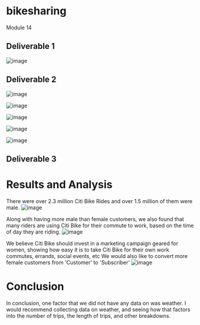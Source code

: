 # bikesharing
Module 14
## Deliverable 1
![image](https://github.com/aisligrace/bikesharing/blob/main/Screen%20Shot%202022-04-02%20at%2011.34.15%20AM.png)

## Deliverable 2
![image](https://github.com/aisligrace/bikesharing/blob/main/Deliverable%202.png)

![image](https://github.com/aisligrace/bikesharing/blob/main/Deliverable%202%20pt%202.png)

![image](https://github.com/aisligrace/bikesharing/blob/main/Screen%20Shot%202022-04-02%20at%2012.44.50%20PM.png)

![image](https://github.com/aisligrace/bikesharing/blob/main/Screen%20Shot%202022-04-02%20at%2012.55.48%20PM.png)

![image](https://github.com/aisligrace/bikesharing/blob/main/Screen%20Shot%202022-04-02%20at%2012.49.19%20PM.png)

## Deliverable 3

# Results and Analysis

There were over 2.3 million Citi Bike Rides and over 1.5 million of them were male. 
![image](https://github.com/aisligrace/bikesharing/blob/main/Screen%20Shot%202022-04-03%20at%2011.38.46%20AM.png)

Along with having more male than female customers, we also found that many riders are using Citi Bike for their commute to work, based on the time of day they are riding.
![image](https://github.com/aisligrace/bikesharing/blob/main/Screen%20Shot%202022-04-03%20at%2011.40.48%20AM.png)

We believe Citi Bike should invest in a marketing campaign geared for women, showing how easy it is to take Citi Bike for their own work commutes, errands, social events, etc
We would also like to convert more female customers from 'Customer' to 'Subscriber' 
![image](https://github.com/aisligrace/bikesharing/blob/main/Screen%20Shot%202022-04-03%20at%2011.44.16%20AM.png)

# Conclusion
In conclusion, one factor that we did not have any data on was weather. I would recommend collecting data on weather, and seeing how that factors into the number of trips, the length of trips, and other breakdowns. 
